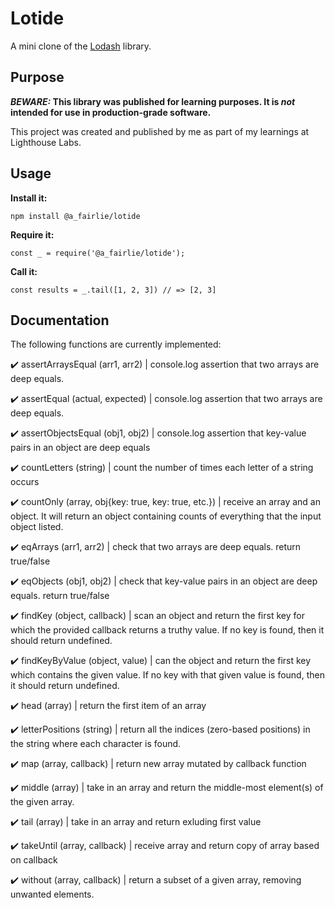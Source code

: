 # Lotide

A mini clone of the [Lodash](https://lodash.com) library.

## Purpose

**_BEWARE:_ This library was published for learning purposes. It is _not_ intended for use in production-grade software.**

This project was created and published by me as part of my learnings at Lighthouse Labs. 

## Usage

**Install it:**

`npm install @a_fairlie/lotide`

**Require it:**

`const _ = require('@a_fairlie/lotide');`

**Call it:**

`const results = _.tail([1, 2, 3]) // => [2, 3]`

## Documentation

The following functions are currently implemented:

✔️ assertArraysEqual (arr1, arr2) | console.log assertion that two arrays are deep equals.

✔️ assertEqual (actual, expected) | console.log assertion that two arrays are deep equals.

✔️ assertObjectsEqual (obj1, obj2) | console.log assertion that key-value pairs in an object are deep equals

✔️ countLetters (string) | count the number of times each letter of a string occurs

✔️ countOnly (array, obj{key: true, key: true, etc.}) | receive an array and an object. It will return an object containing counts of everything that the input object listed.

✔️ eqArrays (arr1, arr2) | check that two arrays are deep equals. return true/false

✔️ eqObjects (obj1, obj2) | check that key-value pairs in an object are deep equals. return true/false

✔️ findKey (object, callback) | scan an object and return the first key for which the provided callback returns a truthy value. If no key is found, then it should return undefined.

✔️ findKeyByValue (object, value) | can the object and return the first key which contains the given value. If no key with that given value is found, then it should return undefined.

✔️ head (array) | return the first item of an array

✔️ letterPositions (string) | return all the indices (zero-based positions) in the string where each character is found.

✔️ map (array, callback) | return new array mutated by callback function

✔️ middle (array) | take in an array and return the middle-most element(s) of the given array.

✔️ tail (array) | take in an array and return exluding first value

✔️ takeUntil (array, callback) | receive array and return copy of array based on callback

✔️ without (array, callback) | return a subset of a given array, removing unwanted elements.
